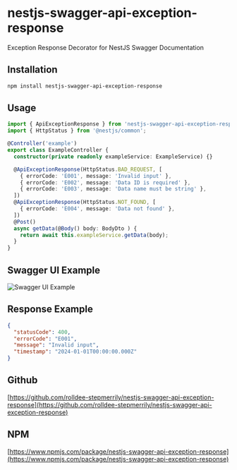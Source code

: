# nestjs-swagger-api-exception-response

Exception Response Decorator for NestJS Swagger Documentation

## Installation

```bash
npm install nestjs-swagger-api-exception-response
```

## Usage

```typescript
import { ApiExceptionResponse } from 'nestjs-swagger-api-exception-response';
import { HttpStatus } from '@nestjs/common';

@Controller('example')
export class ExampleController {
  constructor(private readonly exampleService: ExampleService) {}

  @ApiExceptionResponse(HttpStatus.BAD_REQUEST, [
    { errorCode: 'E001', message: 'Invalid input' },
    { errorCode: 'E002', message: 'Data ID is required' },
    { errorCode: 'E003', message: 'Data name must be string' },
  ])
  @ApiExceptionResponse(HttpStatus.NOT_FOUND, [
    { errorCode: 'E004', message: 'Data not found' },
  ])
  @Post()
  async getData(@Body() body: BodyDto ) {
    return await this.exampleService.getData(body);
  }
}
```

## Swagger UI Example

![Swagger UI Example](https://d1zuvtsumd8p96.cloudfront.net/examples/swagger.png)


## Response Example

```json
{
  "statusCode": 400,
  "errorCode": "E001",
  "message": "Invalid input",
  "timestamp": "2024-01-01T00:00:00.000Z"
}
```


## Github

[https://github.com/rolldee-stepmerrily/nestjs-swagger-api-exception-response](https://github.com/rolldee-stepmerrily/nestjs-swagger-api-exception-response)

## NPM

[https://www.npmjs.com/package/nestjs-swagger-api-exception-response](https://www.npmjs.com/package/nestjs-swagger-api-exception-response)
